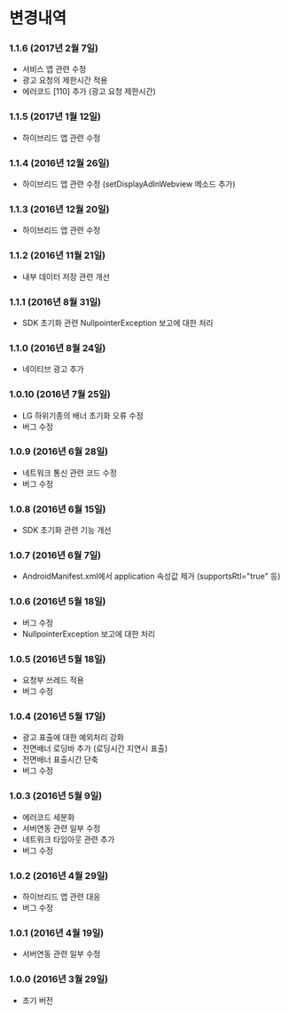 
# 변경내역

### 1.1.6 (2017년 2월 7일)
- 서비스 앱 관련 수정
- 광고 요청의 제한시간 적용
- 에러코드 [110] 추가 (광고 요청 제한시간)

### 1.1.5 (2017년 1월 12일)
- 하이브리드 앱 관련 수정

### 1.1.4 (2016년 12월 26일)
- 하이브리드 앱 관련 수정 (setDisplayAdInWebview 메소드 추가)

### 1.1.3 (2016년 12월 20일)
- 하이브리드 앱 관련 수정

### 1.1.2 (2016년 11월 21일)
- 내부 데이터 저장 관련 개선

### 1.1.1 (2016년 8월 31일)
- SDK 초기화 관련 NullpointerException 보고에 대한 처리

### 1.1.0 (2016년 8월 24일)
- 네이티브 광고 추가

### 1.0.10 (2016년 7월 25일)
- LG 하위기종의 배너 초기화 오류 수정
- 버그 수정

### 1.0.9 (2016년 6월 28일)
- 네트워크 통신 관련 코드 수정
- 버그 수정

### 1.0.8 (2016년 6월 15일)
- SDK 초기화 관련 기능 개선

### 1.0.7 (2016년 6월 7일)
- AndroidManifest.xml에서 application 속성값 제거 (supportsRtl="true" 등)

### 1.0.6 (2016년 5월 18일)
- 버그 수정
- NullpointerException 보고에 대한 처리

### 1.0.5 (2016년 5월 18일)
- 요청부 쓰레드 적용
- 버그 수정

### 1.0.4 (2016년 5월 17일)
- 광고 표출에 대한 예외처리 강화
- 전면배너 로딩바 추가 (로딩시간 지연시 표출)
- 전면배너 표출시간 단축
- 버그 수정

### 1.0.3 (2016년 5월 9일)
- 에러코드 세분화
- 서버연동 관련 일부 수정
- 네트워크 타임아웃 관련 추가
- 버그 수정

### 1.0.2 (2016년 4월 29일)
- 하이브리드 앱 관련 대응
- 버그 수정

### 1.0.1 (2016년 4월 19일)
- 서버연동 관련 일부 수정

### 1.0.0 (2016년 3월 29일)
- 초기 버전
